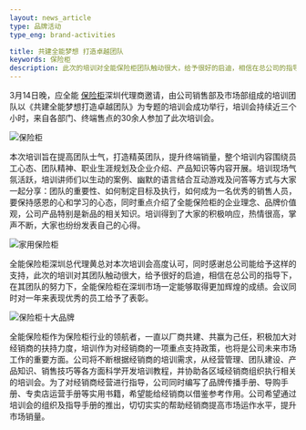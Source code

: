 ```yaml
---
layout: news_article
type: 品牌活动
type_eng: brand-activities

title: 共建全能梦想 打造卓越团队
keywords: 保险柜
description: 此次的培训对全能保险柜团队触动很大，给予很好的启迪，相信在总公司的指导下，在其团队的努力下，全能保险柜在深圳市场一定能够取得更加辉煌的成绩。
---
```

3月14日晚，应全能 [保险柜](http://www.qnn.com.cn/)深圳代理商邀请，由公司销售部及市场部组成的培训团队以《共建全能梦想打造卓越团队》为专题的培训会成功举行，培训会持续近三个小时，来自各部门、终端售点的30余人参加了此次培训会。

![保险柜](http://www.qnn.com.cn/image-news/id032401.jpg)

本次培训旨在提高团队士气，打造精英团队，提升终端销量，整个培训内容围绕员工心态、团队精神、职业生涯规划及企业介绍、产品知识等内容开展。培训现场气氛活跃，培训讲师们以生动的案例、幽默的语言结合互动游戏及问答等方式与大家一起分享：团队的重要性、如何制定目标及执行，如何成为一名优秀的销售人员，要保持感恩的心和学习的心态，同时重点介绍了全能保险柜的企业理念、品牌价值观，公司产品特别是新品的相关知识。培训得到了大家的积极响应，热情很高，掌声不断，大家也纷纷发表自己的心得。

![家用保险柜](http://www.qnn.com.cn/image-news/id032402.jpg)

全能保险柜深圳总代理黄总对本次培训会高度认可，同时感谢总公司能给予这样的支持，此次的培训对其团队触动很大，给予很好的启迪，相信在总公司的指导下，在其团队的努力下，全能保险柜在深圳市场一定能够取得更加辉煌的成绩。会议同时对一年来表现优秀的员工给予了表彰。

![保险柜十大品牌](http://www.qnn.com.cn/image-news/id032403.jpg)

全能保险柜作为保险柜行业的领航者，一直以厂商共建、共赢为己任，积极加大对经销商的扶持力度，培训作为对经销商的一项重点支持政策，也将是公司未来市场工作的重要方面。公司将不断根据经销商的培训需求，从经营管理、团队建设、产品知识、销售技巧等各方面科学开发培训教程，并协助各区域经销商组织执行相关的培训会。为了对经销商经营进行指导，公司同时编写了品牌传播手册、导购手册、专卖店运营手册等实用书籍，希望能给经销商以借鉴参考作用。公司希望通过培训会的组织及指导手册的推出，切切实实的帮助经销商提高市场运作水平，提升市场销量。
